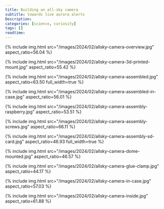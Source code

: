 ```yaml
---
title: Building an all-sky camera
subtitle: towards live aurora alerts
Description:
categories: [science, curiosity]
tags: []
readtime:
---
```


{% include img.html src="/images/2024/02/allsky-camera-overview.jpg" aspect_ratio=56.04 %}


{% include img.html src="/images/2024/02/allsky-camera-3d-printed-mount.jpg" aspect_ratio=55.42 %}

{% include img.html src="/images/2024/02/allsky-camera-assembled.jpg" aspect_ratio=63.50 full_width=true %}

{% include img.html src="/images/2024/02/allsky-camera-assembled-in-case.jpg" aspect_ratio=56.01 %}

{% include img.html src="/images/2024/02/allsky-camera-assembly-raspberry.jpg" aspect_ratio=53.51 %}

{% include img.html src="/images/2024/02/allsky-camera-assembly-screws.jpg" aspect_ratio=66.11 %}

{% include img.html src="/images/2024/02/allsky-camera-assembly-sd-card.jpg" aspect_ratio=46.93 full_width=true %}

{% include img.html src="/images/2024/02/allsky-camera-dome-mounted.jpg" aspect_ratio=46.57 %}

{% include img.html src="/images/2024/02/allsky-camera-glue-clamp.jpg" aspect_ratio=44.17 %}

{% include img.html src="/images/2024/02/allsky-camera-in-case.jpg" aspect_ratio=57.03 %}

{% include img.html src="/images/2024/02/allsky-camera-inside.jpg" aspect_ratio=61.88 %}


